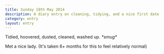 ```yaml
---
title: Sunday 18th May 2014
description: A diary entry on cleaning, tidying, and a nice first date
category: entry
layout: entry
---
```


Tidied, hoovered, dusted, cleaned, washed up. *\*smug\**

Met a nice lady. (It's taken 6+ months for this to feel relatively normal)
